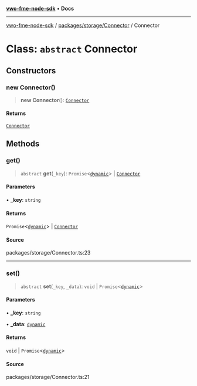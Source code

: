[**vwo-fme-node-sdk**](../../../../README.md) • **Docs**

---

[vwo-fme-node-sdk](../../../../modules.md) / [packages/storage/Connector](../README.md) / Connector

# Class: `abstract` Connector

## Constructors

### new Connector()

> **new Connector**(): [`Connector`](Connector.md)

#### Returns

[`Connector`](Connector.md)

## Methods

### get()

> `abstract` **get**(`_key`): `Promise`\<[`dynamic`](../../../../types/Common/type-aliases/dynamic.md)\> \| [`Connector`](Connector.md)

#### Parameters

• **\_key**: `string`

#### Returns

`Promise`\<[`dynamic`](../../../../types/Common/type-aliases/dynamic.md)\> \| [`Connector`](Connector.md)

#### Source

packages/storage/Connector.ts:23

---

### set()

> `abstract` **set**(`_key`, `_data`): `void` \| `Promise`\<[`dynamic`](../../../../types/Common/type-aliases/dynamic.md)\>

#### Parameters

• **\_key**: `string`

• **\_data**: [`dynamic`](../../../../types/Common/type-aliases/dynamic.md)

#### Returns

`void` \| `Promise`\<[`dynamic`](../../../../types/Common/type-aliases/dynamic.md)\>

#### Source

packages/storage/Connector.ts:21
